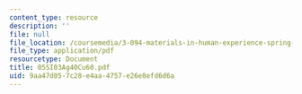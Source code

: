 ```yaml
---
content_type: resource
description: ''
file: null
file_location: /coursemedia/3-094-materials-in-human-experience-spring-2004/9aa47d057c28e4aa4757e26e8efd6d6a_05SI03Ag40Cu60.pdf
file_type: application/pdf
resourcetype: Document
title: 05SI03Ag40Cu60.pdf
uid: 9aa47d05-7c28-e4aa-4757-e26e8efd6d6a
---
```

